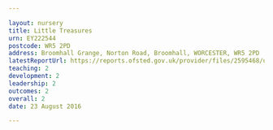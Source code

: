 ```yaml
---

layout: nursery
title: Little Treasures
urn: EY222544
postcode: WR5 2PD
address: Broomhall Grange, Norton Road, Broomhall, WORCESTER, WR5 2PD
latestReportUrl: https://reports.ofsted.gov.uk/provider/files/2595468/urn/EY222544.pdf
teaching: 2
development: 2
leadership: 2
outcomes: 2
overall: 2
date: 23 August 2016

---
```


